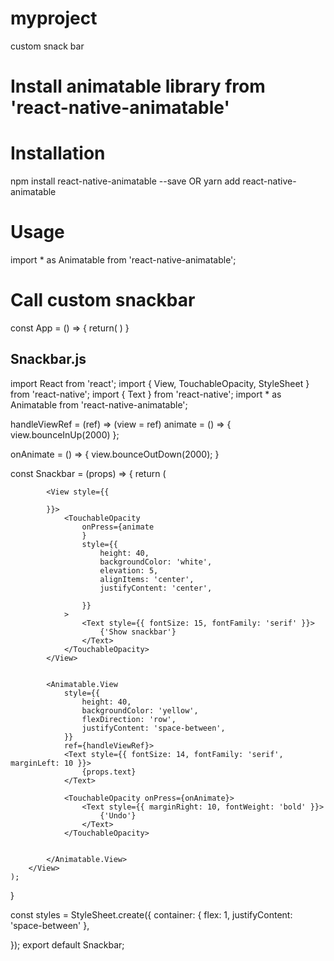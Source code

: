 # myproject
custom snack bar


# Install animatable library from 'react-native-animatable' 

# Installation
npm install react-native-animatable --save
          OR
yarn add react-native-animatable
  
# Usage
import * as Animatable from 'react-native-animatable';

# Call custom snackbar
const App = () => {
return(
   <Snackbar  
      text=""
      animate={true}
   />
)
}

## Snackbar.js


import React from 'react';
import { View, TouchableOpacity, StyleSheet } from 'react-native';
import { Text } from 'react-native';
import * as Animatable from 'react-native-animatable';

handleViewRef = (ref) => (view = ref)
animate = () => {
    view.bounceInUp(2000)
};

onAnimate = () => {
    view.bounceOutDown(2000);
}

const Snackbar = (props) => {
    return (
        <View style={styles.container}>

            <View style={{

            }}>
                <TouchableOpacity
                    onPress={animate
                    }
                    style={{
                        height: 40,
                        backgroundColor: 'white',
                        elevation: 5,
                        alignItems: 'center',
                        justifyContent: 'center',

                    }}
                >
                    <Text style={{ fontSize: 15, fontFamily: 'serif' }}>
                        {'Show snackbar'}
                    </Text>
                </TouchableOpacity>
            </View>


            <Animatable.View
                style={{
                    height: 40,
                    backgroundColor: 'yellow',
                    flexDirection: 'row',
                    justifyContent: 'space-between',
                }}
                ref={handleViewRef}>
                <Text style={{ fontSize: 14, fontFamily: 'serif', marginLeft: 10 }}>
                    {props.text}
                </Text>

                <TouchableOpacity onPress={onAnimate}>
                    <Text style={{ marginRight: 10, fontWeight: 'bold' }}>
                        {'Undo'}
                    </Text>
                </TouchableOpacity>


            </Animatable.View>
        </View>
    );
}

const styles = StyleSheet.create({
    container: {
        flex: 1,
        justifyContent: 'space-between'
    },

});
export default Snackbar;


